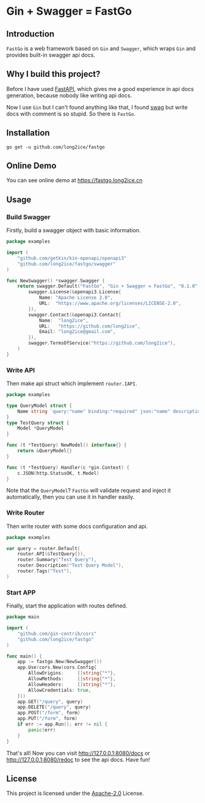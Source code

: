 # Gin + Swagger = FastGo

## Introduction

`FastGo` is a web framework based on `Gin` and `Swagger`, which wraps `Gin` and provides built-in swagger api docs.

## Why I build this project?

Before I have used [FastAPI](https://github.com/tiangolo/fastapi), which gives me a good experience in api docs
generation, because nobody like writing api docs.

Now I use `Gin` but I can't found anything like that, I found [swag](https://github.com/swaggo/swag) but write docs with
comment is so stupid. So there is `FastGo`.

## Installation

```shell
go get -u github.com/long2ice/fastgo
```

## Online Demo

You can see online demo at <https://fastgo.long2ice.cn>

## Usage

### Build Swagger

Firstly, build a swagger object with basic information.

```go
package examples

import (
	"github.com/getkin/kin-openapi/openapi3"
	"github.com/long2ice/fastgo/swagger"
)

func NewSwagger() *swagger.Swagger {
	return swagger.Default("FastGo", "Gin + Swagger = FastGo", "0.1.0",
		swagger.License(&openapi3.License{
			Name: "Apache License 2.0",
			URL:  "https://www.apache.org/licenses/LICENSE-2.0",
		}),
		swagger.Contact(&openapi3.Contact{
			Name:  "long2ice",
			URL:   "https://github.com/long2ice",
			Email: "long2ice@gmail.com",
		}),
		swagger.TermsOfService("https://github.com/long2ice"),
	)
}
```

### Write API

Then make api struct which implement `router.IAPI`.

```go
package examples

type QueryModel struct {
	Name string `query:"name" binding:"required" json:"name" description:"name of model" default:"test"`
}
type TestQuery struct {
	Model *QueryModel
}

func (t *TestQuery) NewModel() interface{} {
	return &QueryModel{}
}

func (t *TestQuery) Handler(c *gin.Context) {
	c.JSON(http.StatusOK, t.Model)
}
```

Note that the `QueryModel`? `FastGo` will validate request and inject it automatically, then you can use it in handler
easily.

### Write Router

Then write router with some docs configuration and api.

```go
package examples

var query = router.Default(
	router.API(&TestQuery{}),
	router.Summary("Test Query"),
	router.Description("Test Query Model"),
	router.Tags("Test"),
)
```

### Start APP

Finally, start the application with routes defined.

```go
package main

import (
	"github.com/gin-contrib/cors"
	"github.com/long2ice/fastgo"
)

func main() {
	app := fastgo.New(NewSwagger())
	app.Use(cors.New(cors.Config{
		AllowOrigins:     []string{"*"},
		AllowMethods:     []string{"*"},
		AllowHeaders:     []string{"*"},
		AllowCredentials: true,
	}))
	app.GET("/query", query)
	app.DELETE("/query", query)
	app.POST("/form", form)
	app.PUT("/form", form)
	if err := app.Run(); err != nil {
		panic(err)
	}
}

```

That's all! Now you can visit <http://127.0.0.1:8080/docs> or <http://127.0.0.1:8080/redoc> to see the api docs. Have
fun!

## License

This project is licensed under the
[Apache-2.0](https://github.com/long2ice/fastgo/blob/master/LICENSE)
License.